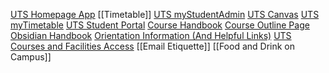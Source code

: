 [UTS Homepage App](https://uts.campusm.exlibrisgroup.com/campusm/home#menu)
[[Timetable]]
[UTS myStudentAdmin](https://onestopadmin.uts.edu.au/eStudent/SM/UTSMsaNews.aspx?r=UTS.EST.WEB02&f=UTS.EST.SPLASH.WEB)
[UTS Canvas](https://canvas.uts.edu.au/?utm_source=sfmc&utm_medium=email&utm_campaign=InternalCommunicationsUnit&utm_term=&utm_content=Canvas)
[UTS myTimetable](https://mytimetablecloud.uts.edu.au/even/student?ss=a136e1c7a8cc4dc9a169de8f6468dd09#home) 
[UTS Student Portal](https://student-portal.uts.edu.au/s/)
[Course Handbook](https://www.handbook.uts.edu.au/courses/c10345.html#F22)
[Course Outline Page](https://www.uts.edu.au/study/find-a-course/bachelor-information-technology)
[Obsidian Handbook](https://obsidian.rocks/getting-started-with-obsidian-a-beginners-guide/)
[Orientation Information (And Helpful Links)](https://www.uts.edu.au/commencing-students/orientation)
[UTS Courses and Facilities Access](https://hmcmzhhdqdbxd.trainee.rapidglobal.com/courses)
[[Email Etiquette]]
[[Food and Drink on Campus]]
